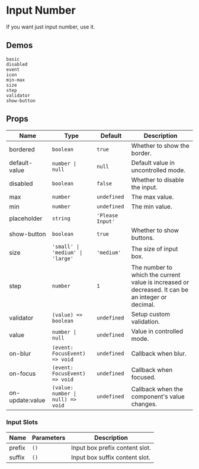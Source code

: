 # Input Number

If you want just input number, use it.

## Demos

```demo
basic
disabled
event
icon
min-max
size
step
validator
show-button
```

## Props

| Name | Type | Default | Description |
| --- | --- | --- | --- |
| bordered | `boolean` | `true` | Whether to show the border. |
| default-value | `number \| null` | `null` | Default value in uncontrolled mode. |
| disabled | `boolean` | `false` | Whether to disable the input. |
| max | `number` | `undefined` | The max value. |
| min | `number` | `undefined` | The min value. |
| placeholder | `string` | `'Please Input'` |  |
| show-button | `boolean` | `true` | Whether to show buttons. |
| size | `'small' \| 'medium' \| 'large'` | `'medium'` | The size of input box. |
| step | `number` | `1` | The number to which the current value is increased or decreased. It can be an integer or decimal. |
| validator | `(value) => boolean` | `undefined` | Setup custom validation. |
| value | `number \| null` | `undefined` | Value in controlled mode. |
| on-blur | `(event: FocusEvent) => void` | `undefined` | Callback when blur. |
| on-focus | `(event: FocusEvent) => void` | `undefined` | Callback when focused. |
| on-update:value | `(value: number \| null) => void` | `undefined` | Callback when the component's value changes. |

### Input Slots

| Name   | Parameters | Description                    |
| ------ | ---------- | ------------------------------ |
| prefix | `()`       | Input box prefix content slot. |
| suffix | `()`       | Input box suffix content slot. |
